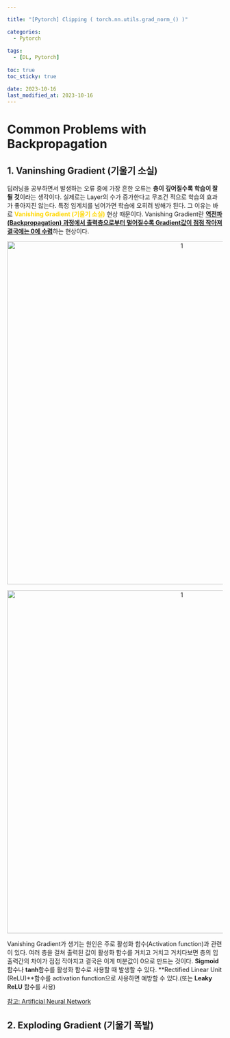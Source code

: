 ```yaml
---

title: "[Pytorch] Clipping ( torch.nn.utils.grad_norm_() )"

categories: 
  - Pytorch
  
tags:
  - [DL, Pytorch]
  
toc: true
toc_sticky: true

date: 2023-10-16
last_modified_at: 2023-10-16
---
```


# Common Problems with Backpropagation

## 1. Vaninshing Gradient (기울기 소실)

딥러닝을 공부하면서 발생하는 오류 중에 가장 흔한 오류는 **층이 깊어질수록 학습이 잘 될 것**이라는 생각이다. 실제로는 Layer의 수가 증가한다고 무조건 적으로 학습의 효과가 좋아지진 않는다. 특정 임계치를 넘어가면 학습에 오히려 방해가 된다. 그 이유는 바로 <span style = "color:gold"><b>Vanishing Gradient (기울기 소실)</b></span> 현상 때문이다. Vanishing Gradient란 <u><b>역전파(Backpropagation) 과정에서 출력층으로부터 멀어질수록 Gradient값이 점점 작아져 결국에는 0에 수렴</b></u>하는 현상이다.

<p align="center">
<img width="800" alt="1" src="https://github.com/meaningful96/Deep_Learning/assets/111734605/cba519a1-ef7e-47a1-9031-3cf339ec4438">
</p>

<p align="center">
<img width="800" alt="1" src="https://github.com/meaningful96/Deep_Learning/assets/111734605/3a19c01d-05c6-45ae-bd97-fc2dc30134de">
</p>

Vanishing Gradient가 생기는 원인은 주로 <span style = "colog:gold">활성화 함수(Activation function)</span>과 관련이 있다. 여러 층을 걸쳐 출력된 값이 활성화 함수를 거치고 거치고 거치다보면 층의 입출력간의 차이가 점점 작아지고 결국은 이게 미분값이 0으로 만드는 것이다. **Sigmoid**함수나 **tanh**함수를 활성화 함수로 사용할 때 발생할 수 있다. **Rectified Linear Unit (ReLU)**함수를 activation function으로 사용하면 예방할 수 있다.(또는 **Leaky ReLU** 함수를 사용)

[참고: Artificial Neural Network](https://meaningful96.github.io/deeplearning/ANN/)

## 2. Exploding Gradient (기울기 폭발)

